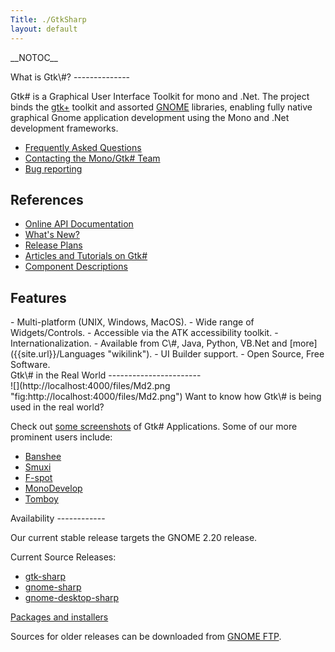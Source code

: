 ```yaml
---
Title: ./GtkSharp
layout: default
---
```


\_\_NOTOC\_\_

<div class="split-half">
What is Gtk\#?
--------------

Gtk\# is a Graphical User Interface Toolkit for mono and .Net. The
project binds the [gtk+](http://www.gtk.org/) toolkit and assorted
[GNOME](http://www.gnome.org/) libraries, enabling fully native
graphical Gnome application development using the Mono and .Net
development frameworks.

-   [Frequently Asked Questions]({{site.url}}/FAQ:_General "wikilink")
-   [Contacting the Mono/Gtk\# Team]({{site.url}}/Contact "wikilink")
-   [Bug reporting]({{site.url}}/Bugs "wikilink")

References
----------

-   [Online API
    Documentation](http://www.go-mono.com/docs/monodoc.ashx?link=root:/classlib-gnome)
-   [What's New?](GtkSharpNewInVersion2{{site.url}}/x "wikilink")
-   [Release Plans]({{site.url}}/GtkSharpPlan "wikilink")
-   [Articles and Tutorials on Gtk\#]({{site.url}}/GtkSharpTutorials "wikilink")
-   [Component
    Descriptions](GtkSharpDetails#Gtk.23.27{{site.url}}/s_Components "wikilink")

Features
--------

<div class="highlight-box">
-   Multi-platform (UNIX, Windows, MacOS).
-   Wide range of Widgets/Controls.
-   Accessible via the ATK accessibility toolkit.
-   Internationalization.
-   Available from C\#, Java, Python, VB.Net and
    [more]({{site.url}}/Languages "wikilink").
-   UI Builder support.
-   Open Source, Free Software.

</div>
</div>
<div class="split-half">
Gtk\# in the Real World
-----------------------

<div class="highlight-box">
![](http://localhost:4000/files/Md2.png "fig:http://localhost:4000/files/Md2.png")
Want to know how Gtk\# is being used in the real world?

Check out [some screenshots]({{site.url}}/Screenshots "wikilink") of Gtk\#
Applications. Some of our more prominent users include:

-   [Banshee](http://banshee-project.org/Main_Page)
-   [Smuxi](https://www.smuxi.org/)
-   [F-spot](http://f-spot.org/Main_Page)
-   [MonoDevelop](http://www.monodevelop.com/Main_Page)
-   [Tomboy](http://www.gnome.org/projects/tomboy)

</div>
Availability
------------

Our current stable release targets the GNOME 2.20 release.

Current Source Releases:

-   [gtk-sharp](http://ftp.gnome.org/pub/gnome/sources/gtk-sharp/2.12/gtk-sharp-2.12.10.tar.gz)
-   [gnome-sharp](http://ftp.gnome.org/pub/gnome/sources/gnome-sharp/2.24/gnome-sharp-2.24.1.tar.gz)
-   [gnome-desktop-sharp](http://ftp.gnome.org/pub/gnome/sources/gnome-desktop-sharp/2.24/gnome-desktop-sharp-2.24.0.tar.gz)

[Packages and installers]({{site.url}}/Downloads "wikilink")

Sources for older releases can be downloaded from [GNOME
FTP](http://ftp.gnome.org/pub/gnome/sources/gtk-sharp).

</div>
